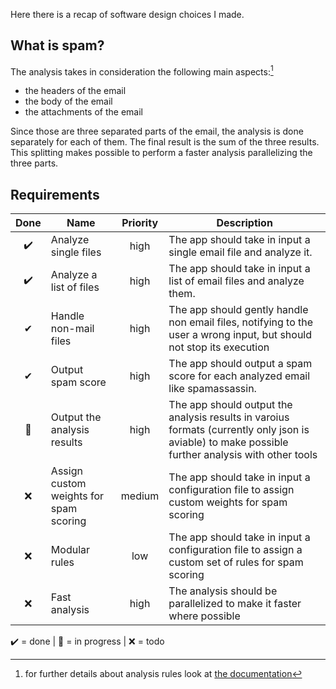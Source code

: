 Here there is a recap of software design choices I made.

## What is spam?

The analysis takes in consideration the following main aspects:[^1]
- the headers of the email
- the body of the email
- the attachments of the email

[^1]: for further details about analysis rules look at [the documentation](http://matteospanio.me/spam-detector/spamdetector/analyzer.html#MailAnalyzer.analyze)

Since those are three separated parts of the email, the analysis is done separately for each of them. The final result is the sum of the three results. This splitting makes possible to perform a faster analysis parallelizing the three parts.

## Requirements
| Done | Name | Priority | Description |
|:-:|---|:--:|--|
| ✔️ | Analyze single files | high | The app should take in input a single email file and analyze it. |
| ✔️ | Analyze a list of files | high | The app should take in input a list of email files and analyze them. |
| ✔ | Handle non-mail files | high | The app should gently handle non email files, notifying to the user a wrong input, but should not stop its execution |
| ✔ | Output spam score | high | The app should output a spam score for each analyzed email like spamassassin. |
| 🚧 | Output the analysis results | high | The app should output the analysis results in varoius formats (currently only json is aviable) to make possible further analysis with other tools |
| ❌ | Assign custom weights for spam scoring | medium | The app should take in input a configuration file to assign custom weights for spam scoring
| ❌ | Modular rules | low | The app should take in input a configuration file to assign a custom set of rules for spam scoring
| ❌ | Fast analysis | high | The analysis should be parallelized to make it faster where possible

✔️ = done | 🚧 = in progress | ❌ = todo
